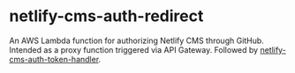 # netlify-cms-auth-redirect

An AWS Lambda function for authorizing Netlify CMS through GitHub. Intended as a proxy function triggered via API Gateway. Followed by [netlify-cms-auth-token-handler](https://github.com/dawaltconley/netlify-cms-auth-token-handler).

